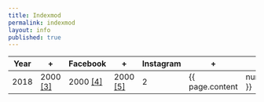 ```yaml
---
title: Indexmod
permalink: indexmod
layout: info
published: true
---
```



|Year|+|Facebook|+|Instagram|+|YouTube|*|Age|/1000000|*|Indexmod|/100|Total|
|-|-|-|-|-|-|-|-|-|-|-|-|-|-|
|2018|2000 <span id="a3">[\[3\]](#f3)</span>|2000 <span id="a4">[\[4\]](#f4)</span>|2000 <span id="a5">[\[5\]](#f5)</span>|2|{{ page.content | number_of_words }}|0,0000|
